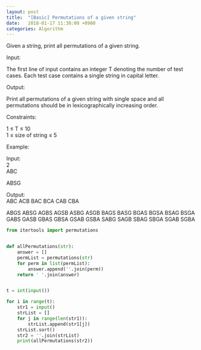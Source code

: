```yaml
---
layout: post
title:  "[Basic] Permutations of a given string"
date:   2018-01-17 11:30:00 +0900
categories: Algorithm
---
```


Given a string, print all permutations of a given string.

Input:

The first line of input contains an integer T denoting the number of test cases.
Each test case contains a single string in capital letter.

Output:

Print all permutations of a given string with single space and all permutations should be in lexicographically increasing order.

Constraints:

1 ≤ T ≤ 10<br>
1 ≤ size of string ≤ 5

Example:

Input:<br>
2<br>
ABC

ABSG

Output:<br>
ABC ACB BAC BCA CAB CBA 

ABGS ABSG AGBS AGSB ASBG ASGB BAGS BASG BGAS BGSA BSAG BSGA GABS GASB GBAS GBSA GSAB GSBA SABG SAGB SBAG SBGA SGAB SGBA 

```python
from itertools import permutations


def allPermutations(str):
    answer = []
    permList = permutations(str)
    for perm in list(permList):
        answer.append(''.join(perm))
    return ' '.join(answer)


t = int(input())

for i in range(t):
    str1 = input()
    strList = []
    for j in range(len(str1)):
        strList.append(str1[j])
    strList.sort()
    str2 = ''.join(strList)
    print(allPermutations(str2))
```